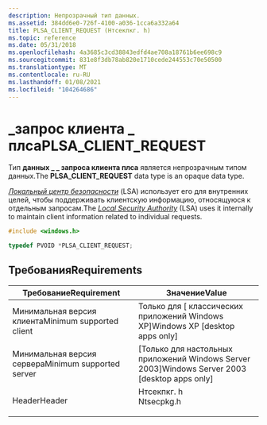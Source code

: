 ```yaml
---
description: Непрозрачный тип данных.
ms.assetid: 384dd6e0-726f-4100-a036-1cca6a332a64
title: PLSA_CLIENT_REQUEST (Нтсекпкг. h)
ms.topic: reference
ms.date: 05/31/2018
ms.openlocfilehash: 4a3685c3cd38843edfd4ae708a18761b6ee698c9
ms.sourcegitcommit: 831e8f3db78ab820e1710cede244553c70e50500
ms.translationtype: MT
ms.contentlocale: ru-RU
ms.lasthandoff: 01/08/2021
ms.locfileid: "104264686"
---
```

# <a name="plsa_client_request"></a><span data-ttu-id="bed59-103">\_запрос клиента \_ плса</span><span class="sxs-lookup"><span data-stu-id="bed59-103">PLSA\_CLIENT\_REQUEST</span></span>

<span data-ttu-id="bed59-104">Тип **данных \_ \_ запроса клиента плса** является непрозрачным типом данных.</span><span class="sxs-lookup"><span data-stu-id="bed59-104">The **PLSA\_CLIENT\_REQUEST** data type is an opaque data type.</span></span>

<span data-ttu-id="bed59-105">[*Локальный центр безопасности*](../secgloss/l-gly.md) (LSA) использует его для внутренних целей, чтобы поддерживать клиентскую информацию, относящуюся к отдельным запросам.</span><span class="sxs-lookup"><span data-stu-id="bed59-105">The [*Local Security Authority*](../secgloss/l-gly.md) (LSA) uses it internally to maintain client information related to individual requests.</span></span>


```C++
#include <windows.h>

typedef PVOID *PLSA_CLIENT_REQUEST;
```



## <a name="requirements"></a><span data-ttu-id="bed59-106">Требования</span><span class="sxs-lookup"><span data-stu-id="bed59-106">Requirements</span></span>



| <span data-ttu-id="bed59-107">Требование</span><span class="sxs-lookup"><span data-stu-id="bed59-107">Requirement</span></span> | <span data-ttu-id="bed59-108">Значение</span><span class="sxs-lookup"><span data-stu-id="bed59-108">Value</span></span> |
|-------------------------------------|---------------------------------------------------------------------------------------|
| <span data-ttu-id="bed59-109">Минимальная версия клиента</span><span class="sxs-lookup"><span data-stu-id="bed59-109">Minimum supported client</span></span><br/> | <span data-ttu-id="bed59-110">Только для \[ классических приложений Windows XP\]</span><span class="sxs-lookup"><span data-stu-id="bed59-110">Windows XP \[desktop apps only\]</span></span><br/>                                           |
| <span data-ttu-id="bed59-111">Минимальная версия сервера</span><span class="sxs-lookup"><span data-stu-id="bed59-111">Minimum supported server</span></span><br/> | <span data-ttu-id="bed59-112">\[Только для настольных приложений Windows Server 2003\]</span><span class="sxs-lookup"><span data-stu-id="bed59-112">Windows Server 2003 \[desktop apps only\]</span></span><br/>                                  |
| <span data-ttu-id="bed59-113">Header</span><span class="sxs-lookup"><span data-stu-id="bed59-113">Header</span></span><br/>                   | <dl> <span data-ttu-id="bed59-114"><dt>Нтсекпкг. h</dt></span><span class="sxs-lookup"><span data-stu-id="bed59-114"><dt>Ntsecpkg.h</dt></span></span> </dl> |



 

 

